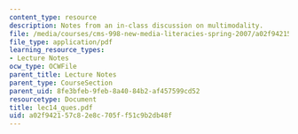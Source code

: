 ```yaml
---
content_type: resource
description: Notes from an in-class discussion on multimodality.
file: /media/courses/cms-998-new-media-literacies-spring-2007/a02f942157c82e8c705ff51c9b2db48f_lec14_ques.pdf
file_type: application/pdf
learning_resource_types:
- Lecture Notes
ocw_type: OCWFile
parent_title: Lecture Notes
parent_type: CourseSection
parent_uid: 8fe3bfeb-9feb-8a40-84b2-af457599cd52
resourcetype: Document
title: lec14_ques.pdf
uid: a02f9421-57c8-2e8c-705f-f51c9b2db48f
---
```


